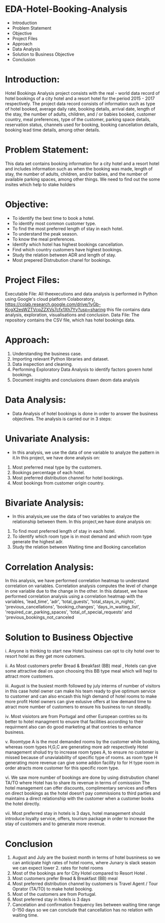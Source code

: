 # EDA-Hotel-Booking-Analysis

- Introduction
- Problem Statement
- Objective
- Project Files
- Approach
- Data Analysis
- Solution to Business Objective
- Conclusion

# Introduction:

Hotel Bookings Analysis project consists with the real - world data record of hotel bookings of a city hotel and a resort hotel for the period 2015 - 2017 respectively. The project data record consists of information such as type of hotel booked, average daily rate, booking details, arrival date, length of the stay, the number of adults, children, and / or babies booked, customer country, meal preferences, type of the customer, parking space details, reservation status, channels used for booking, booking cancellation details, booking lead time details, among other details.

# Problem Statement:
This data set contains booking information for a city hotel and a resort hotel and includes information such as when the booking was made, length of stay, the number of adults, children, and/or babies, and the number of available parking spaces, among other things. We need to find out the some insites which help to stake holders

# Objective:

- To identify the best time to book a hotel.
- To identify most common customer type.
- To find the most preferred length of stay in each hotel.
- To understand the peak season.
- To know the meal preferences.
- Identify which hotel has highest bookings cancellation.
- Find which country customers have highest bookings.
- Study the relation between ADR and length of stay.
- Most prepered Distrubution chanel for bookings.

# Project Files:

Executable File: All theexecutions and data analysis is performed in Python using Google's cloud platform Colaboratory, https://colab.research.google.com/drive/1yGb-KcgX2esWZTVcpZZXVs7cfx1Xh7Yy?usp=sharing this file contains data analysis, exploration, visualisations and conclusion. Data File: The repository contains the CSV file, which has hotel bookings data.

# Approach:

1. Understanding the business case.
2. Importing relevant Python libraries and dataset.
3. Data inspection and cleaning.
4. Performing Exploratory Data Analysis to identify factors govern hotel bookings.
5. Document insights and conclusions drawn deom data analysis

# Data Analysis:

- Data Analysis of hotel bookings is done in order to answer the business objectives. The analysis is carried our in 3 steps:

# Univariate Analysis:

- In this analysis, we use the data of one variable to analyze the pattern in it.In this project, we have done analysis on:

1. Most preferred meal type by the customers.
2. Bookings percentage of each hotel.
3. Most preferred distribution channel for hotel bookings.
4. Most bookings from customer origin country.

# Bivariate Analysis:

- In this analysis,we use the data of two variables to analyze the relationship between them. In this project,we have done analysis on:

1. To find most preferred length of stay in each hotel.
2. To identify which room type is in most demand and which room type generate the highest adr.
3. Study the relation between Waiting time and Booking cancellation

# Correlation Analysis:
In this analysis, we have performed correlation heatmap to understand correlation on variables. Correlation analysis computes the level of change in one variable due  to the change in the other. In this dataset, we have performed correlation analysis using a correlation heatmap with the variables, 'lead_time', 'adr', 'total_guests', 'total_stays_in_nights', 'previous_cancellations', 'booking_changes', 'days_in_waiting_list', 'required_car_parking_spaces', 'total_of_special_requests' and 'previous_bookings_not_canceled

# Solution to Business Objective

 i.   Anyone is thinking to start new Hotel business can opt to city hotel over to resort hotel as they get more cutomers.

ii.  As Most customers prefer Bread & Breakfast (BB) meal , Hotels can give some attractive deal on upon choosing this BB type meal which will hepl to attract more customers.
 
iii.  August is the busiest month followed by july interms of number of visitors in this case hotel owner can make his team ready to give optimum service to customer and can also encash this high demand of hotel rooms to make more profit Hotel owners can give exlusive offers at low demand time to atract more number of customers to ensure his business to run steadily.

iv.  Most visiotors are from Portugal and other European contries so its better to hotel managment to enusre that facilities according to their requirment also can do good marketing at that contries to enhance business.

v.  Roomtype A is the most demanded rooms by the customer while booking, whereas room types H,G,C are generating more adr respectively Hotel management sholud try to increase room types A, to ensure no customer is missed because of unavialability of specific type of rooms. as room type H generating more revenue can give some addon facility to for H type room in order atracts more customer for this specific room type.

vi.  We saw more number of bookings are done by using distrubution chanel TA/TO where Hotel has to share its revenue in terms of comisssion The hotel management can offer discounts, complimentary services and offers on direct bookings as the hotel doesn’t pay commissions to third parties and maintains a direct relationship with the customer when a customer books the hotel directly.

vii.  Most preferred stay in hotels is 3 days, hotel management should introduce loyalty service, offers, tourism package in order to increase the stay of customers and to generate more revenue.

# Conclusion

1. August and July are the busiest month in terms of hotel busniness so we can anticipate high rates of hotel rooms, where Junary is slack season we can expect lower  2. rates for hotel rooms
3. Most of the bookings are for City Hotel compared to Resort Hotel .
4. Most customers prefer Bread & Breakfast (BB) meal
5. Most preferred distribution channel by customers is Travel Agent / Tour Oprator (TA/TO) to make hotel booking.
6. Most of the customers are from Portugal.
7. Most preferred stay in hotels is 3 days
8. Cancelation and confirmation frequency lies between waiting time range 0-150 days so we can conclude that cancellation has no relation with waiting time.
